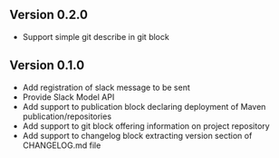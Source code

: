 ## Version 0.2.0

- Support simple git describe in git block

## Version 0.1.0

- Add registration of slack message to be sent
- Provide Slack Model API
- Add support to publication block declaring deployment of Maven publication/repositories
- Add support to git block offering information on project repository
- Add support to changelog block extracting version section of CHANGELOG.md file
